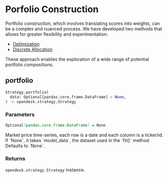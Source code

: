 # Porfolio Construction

Portfolio construction, which involves translating scores into weights, can be a complex and nuanced process. We have developed two methods that allows for greater flexibility and experimentation: 

* [Optimization](./optimization.md)
* [Discrete Allocation](./discrete_allocation.md)

These approach enables the exploration of a wide range of potential portfolio compositions.

## portfolio

```python
Strategy.portfolio(
  data: Optional[pandas.core.frame.DataFrame] = None, 
) ‑> opendesk.strategy.Strategy
```

### Parameters

``` markdown title="data"
Optional[pandas.core.frame.DataFrame] = None
```
<div class="result" markdown>
Market price time-series, each row is a date and each column is a ticker/id. If `None`, it takes `model_data`, the dataset used in the `fit()` method. Defaults to `None`.
</div>


### Returns

`opendesk.strategy.Strategy` instance.